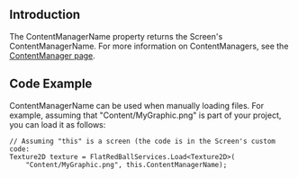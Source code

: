 ## Introduction

The ContentManagerName property returns the Screen's ContentManagerName. For more information on ContentManagers, see the [ContentManager page](/frb/docs/index.php?title=FlatRedBall.Content.ContentManager.md "FlatRedBall.Content.ContentManager").

## Code Example

ContentManagerName can be used when manually loading files. For example, assuming that "Content/MyGraphic.png" is part of your project, you can load it as follows:

    // Assuming "this" is a screen (the code is in the Screen's custom code:
    Texture2D texture = FlatRedBallServices.Load<Texture2D>(
        "Content/MyGraphic.png", this.ContentManagerName);

